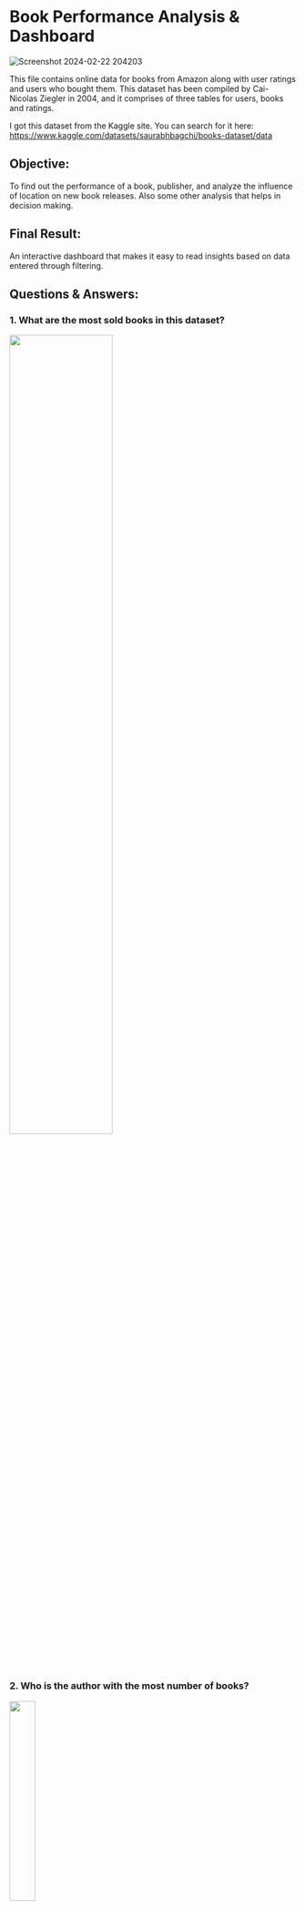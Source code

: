 # Book Performance Analysis & Dashboard
![Screenshot 2024-02-22 204203](https://github.com/sandika104/book-performance-analysis/assets/153609763/05f4c4ea-6f62-4741-ae01-265490e1bb97)

This file contains online data for books from Amazon along with user ratings and users who bought them. This dataset has been compiled by Cai-Nicolas Ziegler in 2004, and it comprises of three tables for users, books and ratings.

I got this dataset from the Kaggle site. You can search for it here:  
https://www.kaggle.com/datasets/saurabhbagchi/books-dataset/data

## Objective:
To find out the performance of a book, publisher, and analyze the influence of location on new book releases. Also some other analysis that helps in decision making.

## Final Result:
An interactive dashboard that makes it easy to read insights based on data entered through filtering.

## Questions & Answers:
### 1. What are the most sold books in this dataset?
<img src="https://github.com/sandika104/book-performance-analysis/assets/153609763/fa3c73fd-a32d-451f-ad9b-84fb881682fa" width=60% height=60%>

### 2. Who is the author with the most number of books?
<img src="https://github.com/sandika104/book-performance-analysis/assets/153609763/28310caa-161b-42de-8830-3b8a5d0ec5ad" width=30% height=30%>

### 3. Which authors use the same publisher the most for their books?
<img src="https://github.com/sandika104/book-performance-analysis/assets/153609763/c4a509a5-a20d-4e91-b018-f81ecd8df3e8" width=30% height=30%>

### 4. Is there a relationship between a book's rating and its publication year?
<img src="https://github.com/sandika104/book-performance-analysis/assets/153609763/a070da9a-ac26-4617-b9ad-13d3d9879768" width=45% height=45%>

A : There is an interesting relationship between publication year and book rating. The lowest total book ratings are among books with a publication year range of 1900-1950. Then the highest total rating is for books with publication years 1951-2000. Which indicates that books released in that year range are of very good quality.   

### 5. Which publisher gets the highest number of ratings?
<img src="https://github.com/sandika104/book-performance-analysis/assets/153609763/69b74af0-462d-46e4-afaf-b758bcc0dc81" width=35% height=35%>

### 6. Who are the publishers with the most books in this dataset?
<img src="https://github.com/sandika104/book-performance-analysis/assets/153609763/87646bff-18a7-44e1-82d7-033a386023bf" width=22% height=22%>

### 7. Which location has the most users?
<img src="https://github.com/sandika104/book-performance-analysis/assets/153609763/2a4365c1-cb4d-403d-aa93-8c505edda3fa" width=40% height=40%>

### 8. How does user age affect book ratings?
<img src="https://github.com/sandika104/book-performance-analysis/assets/153609763/ed2756d9-45ea-4b55-921f-6135ada3ed58" width=25% height=25%>

A : The majority of adults are active and leave many reviews for every book they buy. This also means that adult literacy is very high when compared to younger or older people. The next step is to find out what kind of books these adults like. But since this dataset has limited information, that cannot be done here.

### 9. Is there a difference in the rating of the book between different locations?
<img src="https://github.com/sandika104/book-performance-analysis/assets/153609763/a37eb107-1aa2-453a-9b79-ac447fae211f" width=30% height=30%>

A : Each country has a different level of literacy. With the highest level of literacy being in the USA, followed by Canada, UK, Spain, Germany and so on. And this is related to the location where the book is published.

### 10. Is there a relationship between the book's rating and other factors such as author, publisher, or publication year?
<img src="https://github.com/sandika104/book-performance-analysis/assets/153609763/57d015b7-b874-4a57-9e26-728083d42e05" width=45% height=45%>

A : Based on the data above, the rating of a book is positively proportional to the increase in the number of books written by the author. And the increase in book writing is positively proportional to the increase in the number of publishers. For example, books classified as "MiddleAgeBooks" experience a significant increase in the number of ratings when authors and publishers increase.

------------------------------------------------------------------------------------------------------
## Dashboard
![Screenshot 2024-02-22 204441](https://github.com/sandika104/book-performance-analysis/assets/153609763/28f8896d-f854-406d-9778-09e5ac54c8ff)  

![Screenshot 2024-02-22 204341](https://github.com/sandika104/book-performance-analysis/assets/153609763/dd15b958-9e4c-4d00-905f-c9fd2075f4b2)
